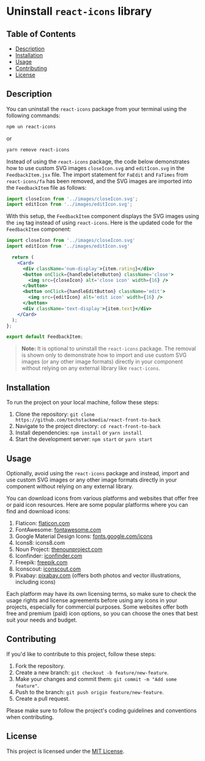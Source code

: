 # Uninstall `react-icons` library

## Table of Contents

- [Description](#description)
- [Installation](#installation)
- [Usage](#usage)
- [Contributing](#contributing)
- [License](#license)

## Description

You can uninstall the `react-icons` package from your terminal using the following commands:

```bash
npm un react-icons
```

or

```bash
yarn remove react-icons
```

Instead of using the `react-icons` package, the code below demonstrates how to use custom SVG images `closeIcon.svg` and `editIcon.svg` in the `FeedbackItem.jsx` file. The import statement for `FaEdit` and `FaTimes` from `react-icons/fa` has been removed, and the SVG images are imported into the `FeedbackItem` file as follows:

```jsx
import closeIcon from '../images/closeIcon.svg';
import editIcon from '../images/editIcon.svg';
```

With this setup, the `FeedbackItem` component displays the SVG images using the `img` tag instead of using `react-icons`. Here is the updated code for the `FeedbackItem` component:

```jsx
import closeIcon from '../images/closeIcon.svg'
import editIcon from '../images/editIcon.svg'

  return (
    <Card>
      <div className='num-display'>{item.rating}</div>
      <button onClick={handleDeleteButton} className='close'>
        <img src={closeIcon} alt='close icon' width={16} />
      </button>
      <button onClick={handleEditButton} className='edit'>
        <img src={editIcon} alt='edit icon' width={16} />
      </button>
      <div className='text-display'>{item.text}</div>
    </Card>
  );
};

export default FeedbackItem;
```

> **Note:** It is optional to uninstall the `react-icons` package. The removal is shown only to demonstrate how to import and use custom SVG images (or any other image formats) directly in your component without relying on any external library like `react-icons`.

## Installation

To run the project on your local machine, follow these steps:

1. Clone the repository: `git clone https://github.com/techstackmedia/react-front-to-back`
2. Navigate to the project directory: `cd react-front-to-back`
3. Install dependencies: `npm install` or `yarn install`
4. Start the development server: `npm start` or `yarn start`

## Usage

Optionally, avoid using the `react-icons` package and instead, import and use custom SVG images or any other image formats directly in your component without relying on any external library.

You can download icons from various platforms and websites that offer free or paid icon resources. Here are some popular platforms where you can find and download icons:

1. Flaticon: [flaticon.com](https://www.flaticon.com)
2. FontAwesome: [fontawesome.com](https://fontawesome.com)
3. Google Material Design Icons: [fonts.google.com/icons](https://fonts.google.com/icons)
4. Icons8: icons8.com
5. Noun Project: [thenounproject.com](https://thenounproject.com)
6. Iconfinder: [iconfinder.com](https://www.iconfinder.com)
7. Freepik: [freepik.com](https://www.freepik.com)
8. Iconscout: [iconscout.com](https://iconscout.com)
9. Pixabay: [pixabay.com](https://pixabay.com) (offers both photos and vector illustrations, including icons)

Each platform may have its own licensing terms, so make sure to check the usage rights and license agreements before using any icons in your projects, especially for commercial purposes. Some websites offer both free and premium (paid) icon options, so you can choose the ones that best suit your needs and budget.

## Contributing

If you'd like to contribute to this project, follow these steps:

1. Fork the repository.
2. Create a new branch: `git checkout -b feature/new-feature`.
3. Make your changes and commit them: `git commit -m "Add some feature"`.
4. Push to the branch: `git push origin feature/new-feature`.
5. Create a pull request.

Please make sure to follow the project's coding guidelines and conventions when contributing.

## License

This project is licensed under the [MIT License](https://opensource.org/licenses/MIT).
